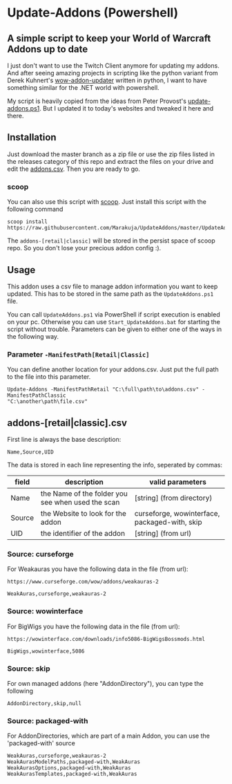 # Update-Addons (Powershell)

## A simple script to keep your World of Warcraft Addons up to date

I just don't want to use the Twitch Client anymore for updating my addons. And after seeing amazing projects in scripting like the python variant from Derek Kuhnert's [wow-addon-updater](https://github.com/kuhnerdm/wow-addon-updater) written in python, I want to have something similar for the .NET world with powershell.

My script is heavily copied from the ideas from Peter Provost's [update-addons.ps1](https://github.com/PProvost/dotfiles/blob/master/powershell/modules/posh-wow/update-addons.ps1). But I updated it to today's websites and tweaked it here and there.

## Installation

Just download the master branch as a zip file or use the zip files listed in the releases category of this repo and extract the files on your drive and edit the [addons.csv](#addonscsv). Then you are ready to go.

### scoop

You can also use this script with [scoop](https://scoop.sh/). Just install this script with the following command

```text
scoop install https://raw.githubusercontent.com/Marakuja/UpdateAddons/master/UpdateAddons.json
```

The `addons-[retail|classic]` will be stored in the persist space of scoop repo. So you don't lose your precious addon config :).

## Usage

This addon uses a csv file to manage addon information you want to keep updated. This has to be stored in the same path as the `UpdateAddons.ps1` file.

You can call `UpdateAddons.ps1` via PowerShell if script execution is enabled on your pc. Otherwise you can use `Start_UpdateAddons.bat` for starting the script without trouble. Parameters can be given to either one of the ways in the following way.

### Parameter `-ManifestPath[Retail|Classic]`

You can define another location for your addons.csv. Just put the full path to the file into this parameter.

```text
Update-Addons -ManifestPathRetail "C:\full\path\to\addons.csv" -ManifestPathClassic
"C:\another\path\file.csv"
```

## addons-[retail|classic].csv

First line is always the base description:

```text
Name,Source,UID
```

The data is stored in each line representing the info, seperated by commas:

| field  | description                                       | valid parameters                                |
| ------ | ------------------------------------------------- | ----------------------------------------------- |
| Name   | the Name of the folder you see when used the scan | [string] (from directory)                       |
| Source | the Website to look for the addon                 | curseforge, wowinterface, packaged-with, skip   |
| UID    | the identifier of the addon                       | [string] (from url)                             |

### Source: curseforge

For Weakauras you have the following data in the file (from url):

`https://www.curseforge.com/wow/addons/weakauras-2`

```text
WeakAuras,curseforge,weakauras-2
```

### Source: wowinterface

For BigWigs you have the following data in the file (from url):

`https://wowinterface.com/downloads/info5086-BigWigsBossmods.html`

```text
BigWigs,wowinterface,5086
```

### Source: skip

For own managed addons (here "AddonDirectory"), you can type the following

```text
AddonDirectory,skip,null
```

### Source: packaged-with

For AddonDirectories, which are part of a main Addon, you can use the 'packaged-with' source

```text
WeakAuras,curseforge,weakauras-2
WeakAurasModelPaths,packaged-with,WeakAuras
WeakAurasOptions,packaged-with,WeakAuras
WeakAurasTemplates,packaged-with,WeakAuras
```
